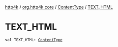 [http4k](../../index.md) / [org.http4k.core](../index.md) / [ContentType](index.md) / [TEXT_HTML](./-t-e-x-t_-h-t-m-l.md)

# TEXT_HTML

`val TEXT_HTML: `[`ContentType`](index.md)